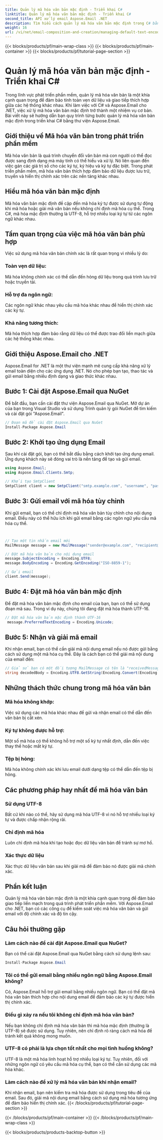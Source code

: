 ```yaml
---
title: Quản lý mã hóa văn bản mặc định - Triển khai C#
linktitle: Quản lý mã hóa văn bản mặc định - Triển khai C#
second_title: API xử lý email Aspose.Email .NET
description: Tìm hiểu cách quản lý mã hóa văn bản mặc định trong C# bằng Aspose.Email for .NET. Làm theo hướng dẫn từng bước với mã nguồn và đảm bảo truyền dữ liệu chính xác.
weight: 16
url: /vi/net/email-composition-and-creation/managing-default-text-encoding-csharp-implementation/
---
```


{{< blocks/products/pf/main-wrap-class >}}
{{< blocks/products/pf/main-container >}}
{{< blocks/products/pf/tutorial-page-section >}}

# Quản lý mã hóa văn bản mặc định - Triển khai C#


Trong lĩnh vực phát triển phần mềm, quản lý mã hóa văn bản là một khía cạnh quan trọng để đảm bảo tính toàn vẹn dữ liệu và giao tiếp thích hợp giữa các hệ thống khác nhau. Khi làm việc với C# và Aspose.Email cho .NET, việc xử lý mã hóa văn bản mặc định trở thành một nhiệm vụ cơ bản. Bài viết này sẽ hướng dẫn bạn quy trình từng bước quản lý mã hóa văn bản mặc định trong triển khai C# bằng thư viện Aspose.Email.


## Giới thiệu về Mã hóa văn bản trong phát triển phần mềm

Mã hóa văn bản là quá trình chuyển đổi văn bản mà con người có thể đọc được sang định dạng mà máy tính có thể hiểu và xử lý. Nó liên quan đến việc gán các giá trị số cho các ký tự, ký hiệu và ký tự đặc biệt. Trong phát triển phần mềm, mã hóa văn bản thích hợp đảm bảo dữ liệu được lưu trữ, truyền và hiển thị chính xác trên các nền tảng khác nhau.

## Hiểu mã hóa văn bản mặc định

Mã hóa văn bản mặc định đề cập đến mã hóa ký tự được sử dụng tự động khi mã hóa hoặc giải mã văn bản nếu không chỉ định mã hóa cụ thể. Trong C#, mã hóa mặc định thường là UTF-8, hỗ trợ nhiều loại ký tự từ các ngôn ngữ khác nhau.

## Tầm quan trọng của việc mã hóa văn bản phù hợp

Việc sử dụng mã hóa văn bản chính xác là rất quan trọng vì nhiều lý do:
### Toàn vẹn dữ liệu:
Mã hóa không chính xác có thể dẫn đến hỏng dữ liệu trong quá trình lưu trữ hoặc truyền tải.
### Hỗ trợ đa ngôn ngữ: 
Các ngôn ngữ khác nhau yêu cầu mã hóa khác nhau để hiển thị chính xác các ký tự.
### Khả năng tương thích:
Mã hóa thích hợp đảm bảo rằng dữ liệu có thể được trao đổi liền mạch giữa các hệ thống khác nhau.

## Giới thiệu Aspose.Email cho .NET

Aspose.Email for .NET là một thư viện mạnh mẽ cung cấp khả năng xử lý email toàn diện cho các ứng dụng .NET. Nó cho phép bạn tạo, thao tác và gửi email bằng nhiều định dạng và giao thức khác nhau.

## Bước 1: Cài đặt Aspose.Email qua NuGet

Để bắt đầu, bạn cần cài đặt thư viện Aspose.Email qua NuGet. Mở dự án của bạn trong Visual Studio và sử dụng Trình quản lý gói NuGet để tìm kiếm và cài đặt gói "Aspose.Email".

```csharp
// Đoạn mã để cài đặt Aspose.Email qua NuGet
Install-Package Aspose.Email
```

## Bước 2: Khởi tạo ứng dụng Email

Sau khi cài đặt gói, bạn có thể bắt đầu bằng cách khởi tạo ứng dụng email. Ứng dụng khách này sẽ đóng vai trò là nền tảng để tạo và gửi email.

```csharp
using Aspose.Email;
using Aspose.Email.Clients.Smtp;

// Khởi tạo SmtpClient
SmtpClient client = new SmtpClient("smtp.example.com", "username", "password");
```

## Bước 3: Gửi email với mã hóa tùy chỉnh

Khi gửi email, bạn có thể chỉ định mã hóa văn bản tùy chỉnh cho nội dung email. Điều này có thể hữu ích khi gửi email bằng các ngôn ngữ yêu cầu mã hóa cụ thể.

```csharp


// Tạo một tin nhắn email mới
MailMessage message = new MailMessage("sender@example.com", "recipient@example.com", "Subject", "Body");

// Đặt mã hóa văn bản cho nội dung email
message.SubjectEncoding = Encoding.UTF8;
message.BodyEncoding = Encoding.GetEncoding("ISO-8859-1");

// Gửi email
client.Send(message);
```

## Bước 4: Đặt mã hóa văn bản mặc định

Để đặt mã hóa văn bản mặc định cho email của bạn, bạn có thể sử dụng đoạn mã sau. Trong ví dụ này, chúng tôi đang đặt mã hóa thành UTF-16.

```csharp
// Đặt mã hóa văn bản mặc định thành UTF-16
 message.PreferredTextEncoding = Encoding.Unicode;
```

## Bước 5: Nhận và giải mã email

Khi nhận email, bạn có thể cần giải mã nội dung email nếu nó được gửi bằng cách sử dụng một mã hóa cụ thể. Đây là cách bạn có thể giải mã nội dung của email đến:

```csharp
// Giả sử bạn có một đối tượng MailMessage có tên là "receivedMessage"
string decodedBody = Encoding.UTF8.GetString(Encoding.Convert(Encoding.GetEncoding("ISO-8859-1"), Encoding.UTF8, Encoding.GetEncoding("ISO-8859-1").GetBytes(receivedMessage.Body)));
```

## Những thách thức chung trong mã hóa văn bản

### Mã hóa không khớp: 
Việc sử dụng các mã hóa khác nhau để gửi và nhận email có thể dẫn đến văn bản bị cắt xén.
### Ký tự không được hỗ trợ:
Một số mã hóa có thể không hỗ trợ một số ký tự nhất định, dẫn đến việc thay thế hoặc mất ký tự.
### Tệp bị hỏng: 
Mã hóa không chính xác khi lưu email dưới dạng tệp có thể dẫn đến tệp bị hỏng.

## Các phương pháp hay nhất để mã hóa văn bản

### Sử dụng UTF-8 
 Bất cứ khi nào có thể, hãy sử dụng mã hóa UTF-8 vì nó hỗ trợ nhiều loại ký tự và được chấp nhận rộng rãi.
### Chỉ định mã hóa 
 Luôn chỉ định mã hóa khi tạo hoặc đọc dữ liệu văn bản để tránh sự mơ hồ.
### Xác thực dữ liệu 
 Xác thực dữ liệu văn bản sau khi giải mã để đảm bảo nó được giải mã chính xác.

## Phần kết luận

Quản lý mã hóa văn bản mặc định là một khía cạnh quan trọng để đảm bảo giao tiếp liền mạch trong quá trình phát triển phần mềm. Với Aspose.Email cho .NET, bạn có các công cụ để kiểm soát việc mã hóa văn bản và gửi email với độ chính xác và độ tin cậy.

## Câu hỏi thường gặp

### Làm cách nào để cài đặt Aspose.Email qua NuGet?

Bạn có thể cài đặt Aspose.Email qua NuGet bằng cách sử dụng lệnh sau:
```csharp
Install-Package Aspose.Email
```

### Tôi có thể gửi email bằng nhiều ngôn ngữ bằng Aspose.Email không?

Có, Aspose.Email hỗ trợ gửi email bằng nhiều ngôn ngữ. Bạn có thể đặt mã hóa văn bản thích hợp cho nội dung email để đảm bảo các ký tự được hiển thị chính xác.

### Điều gì xảy ra nếu tôi không chỉ định mã hóa văn bản?

Nếu bạn không chỉ định mã hóa văn bản thì mã hóa mặc định (thường là UTF-8) sẽ được sử dụng. Tuy nhiên, nên chỉ định rõ ràng cách mã hóa để tránh kết quả không mong muốn.

### UTF-8 có phải là lựa chọn tốt nhất cho mọi tình huống không?

UTF-8 là một mã hóa linh hoạt hỗ trợ nhiều loại ký tự. Tuy nhiên, đối với những ngôn ngữ có yêu cầu mã hóa cụ thể, bạn có thể cần sử dụng các mã hóa khác.

### Làm cách nào để xử lý mã hóa văn bản khi nhận email?

Khi nhận email, bạn nên kiểm tra mã hóa được sử dụng trong tiêu đề của email. Sau đó, giải mã nội dung email bằng cách sử dụng mã hóa tương ứng để đảm bảo hiển thị chính xác.
{{< /blocks/products/pf/tutorial-page-section >}}

{{< /blocks/products/pf/main-container >}}
{{< /blocks/products/pf/main-wrap-class >}}

{{< blocks/products/products-backtop-button >}}
